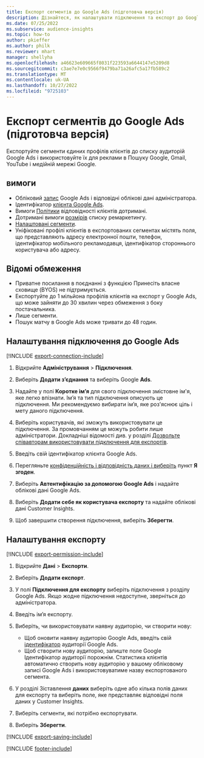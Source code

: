 ```yaml
---
title: Експорт сегментів до Google Ads (підготовча версія)
description: Дізнайтеся, як налаштувати підключення та експорт до Google Ads.
ms.date: 07/25/2022
ms.subservice: audience-insights
ms.topic: how-to
author: pkieffer
ms.author: philk
ms.reviewer: mhart
manager: shellyha
ms.openlocfilehash: a46623e609665f8031f223593a6644147e5209d8
ms.sourcegitcommit: c3ae7e7e0c9566f9479ba71a26afc5a17fb589c2
ms.translationtype: MT
ms.contentlocale: uk-UA
ms.lasthandoff: 10/27/2022
ms.locfileid: "9725103"
---
```

# <a name="export-segments-to-google-ads-preview"></a>Експорт сегментів до Google Ads (підготовча версія)

Експортуйте сегменти єдиних профілів клієнтів до списку аудиторій Google Ads і використовуйте їх для реклами в Пошуку Google, Gmail, YouTube і медійній мережі Google.

## <a name="prerequisites"></a>вимоги

- Обліковий [запис](https://ads.google.com/) Google Ads і відповідні облікові дані адміністратора.
- Ідентифікатор [клієнта Google Ads](https://support.google.com/google-ads/answer/1704344).
- Вимоги [Політики](https://support.google.com/adspolicy/answer/6299717) відповідності клієнтів дотримані.
- Дотримані вимоги [розмірів](https://support.google.com/google-ads/answer/7558048) списку ремаркетингу.
- [Налаштовані сегменти](segments.md).
- Уніфіковані профілі клієнтів в експортованих сегментах містять поля, що представляють адресу електронної пошти, телефон, ідентифікатор мобільного рекламодавця, ідентифікатор стороннього користувача або адресу.

## <a name="known-limitations"></a>Відомі обмеження

- Приватне посилання в поєднанні з функцією Принесіть власне сховище (BYOS) не підтримується.
- Експортуйте до 1 мільйона профілів клієнтів на експорт у Google Ads, що може зайняти до 30 хвилин через обмеження з боку постачальника.
- Лише сегменти.
- Пошук матчу в Google Ads може тривати до 48 годин.

## <a name="set-up-connection-to-google-ads"></a>Налаштування підключення до Google Ads

[!INCLUDE [export-connection-include](includes/export-connection-admn.md)]

1. Відкрийте **Адміністрування** > **Підключення**.

1. Виберіть **Додати з’єднання** та виберіть Google **Ads**.

1. Надайте у полі **Коротке ім’я** для свого підключення змістовне ім'я, яке легко впізнати. Ім’я та тип підключення описують це підключення. Ми рекомендуємо вибирати ім’я, яке роз'яснює ціль і мету даного підключення.

1. Виберіть користувачів, які зможуть використовувати це підключення. За промовчанням це можуть робити лише адміністратори. Докладніші відомості див. у розділі [Дозвольте співавторам використовувати підключення для експортів](connections.md#allow-contributors-to-use-a-connection-for-exports).

1. Введіть свій ідентифікатор клієнта Google Ads.

1. Перегляньте [конфіденційність і відповідність даних і виберіть](connections.md#data-privacy-and-compliance) пункт **Я згоден**.

1. Виберіть **Автентифікацію за допомогою Google Ads** і надайте облікові дані Google Ads.

1. Виберіть **Додати себе як користувача експорту** та надайте облікові дані Customer Insights.

1. Щоб завершити створення підключення, виберіть **Зберегти**.

## <a name="configure-an-export"></a>Налаштування експорту

[!INCLUDE [export-permission-include](includes/export-permission.md)]

1. Відкрийте **Дані** > **Експорти**.

1. Виберіть **Додати експорт**.

1. У полі **Підключення для експорту** виберіть підключення з розділу Google Ads. Якщо жодне підключення недоступне, зверніться до адміністратора.

1. Введіть ім’я експорту.

1. Виберіть, чи використовувати наявну аудиторію, чи створити нову:
   - Щоб оновити наявну аудиторію Google Ads, введіть свій [ідентифікатор](https://support.google.com/google-ads/answer/7558048?hl=en#:~:text=Audience%20lists%20is%20a%20section,Display%20Network%20through%20remarketing%20campaigns) аудиторії Google Ads.
   - Щоб створити нову аудиторію, залиште поле Google Ідентифікатор аудиторії порожнім. Статистика клієнтів автоматично створить нову аудиторію у вашому обліковому записі Google Ads і використовуватиме назву експортованого сегмента.

1. У розділі Зіставлення **даних** виберіть одне або кілька полів даних для експорту та виберіть поле, яке представляє відповідні поля даних у Customer Insights.

1. Виберіть сегменти, які потрібно експортувати.

1. Виберіть **Зберегти**.

[!INCLUDE [export-saving-include](includes/export-saving.md)]

[!INCLUDE [footer-include](includes/footer-banner.md)]
